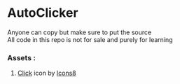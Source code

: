 # AutoClicker
Anyone can copy but make sure to put the source<br> 
All code in this repo is not for sale and purely for learning

### Assets :
1. <a target="_blank" href="https://icons8.com/icon/KqW72L4VzPmG/click">Click</a> icon by <a target="_blank" href="https://icons8.com">Icons8</a>